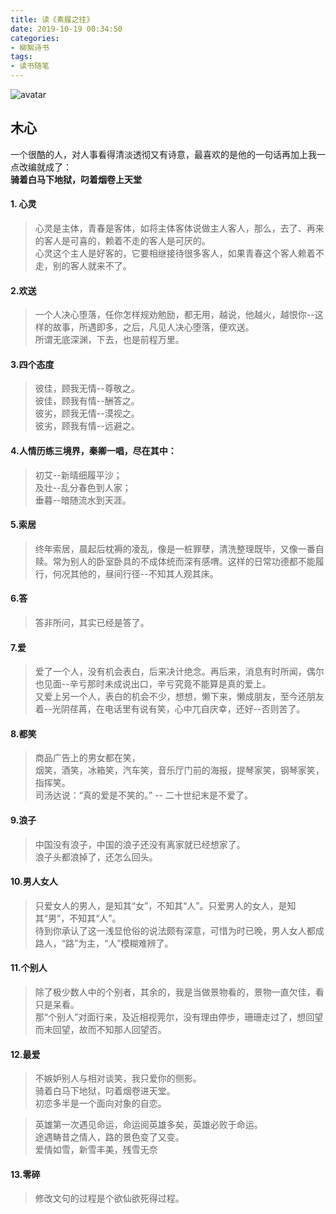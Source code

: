 ```yaml
---
title: 读《素履之往》
date: 2019-10-19 00:34:50
categories:
- 柳絮诗书
tags: 
- 读书随笔
---
```

![avatar](https://ftp.bmp.ovh/imgs/2019/10/71028afe4b6990a3.jpg)

木心
---
一个很酷的人，对人事看得清淡透彻又有诗意，最喜欢的是他的一句话再加上我一点改编就成了：  
**骑着白马下地狱，叼着烟卷上天堂**


#### 1. 心灵

>心灵是主体，青春是客体，如将主体客体说做主人客人，那么，去了、再来的客人是可喜的，赖着不走的客人是可厌的。  
>心灵这个主人是好客的，它要相继接待很多客人，如果青春这个客人赖着不走，别的客人就来不了。

#### 2.欢送

>一个人决心堕落，任你怎样规劝勉励，都无用，越说，他越火，越恨你--这样的故事，所遇即多，之后，凡见人决心堕落，便欢送。  
>所谓无底深渊，下去，也是前程万里。
<!-- more -->
#### 3.四个态度

>彼佳，顾我无情--尊敬之。  
>彼佳，顾我有情--酬答之。  
>彼劣，顾我无情--漠视之。  
>彼劣，顾我有情--远避之。

#### 4.人情历练三境界，秦卿一唱，尽在其中：

> 初艾--新晴细履平沙；  
> 及壮--乱分春色到人家；  
> 垂暮--暗随流水到天涯。

#### 5.索居

> 终年索居，晨起后枕褥的凌乱，像是一桩罪孽，清洗整理既毕，又像一番自赎。常为别人的卧室卧具的不成体统而深有感喟。这样的日常功德都不能履行，何况其他的，昼间行径--不知其人观其床。      

#### 6.答

> 答非所问，其实已经是答了。

#### 7.爱

> 爱了一个人，没有机会表白，后来决计绝念。再后来，消息有时所闻，偶尔也见面--辛亏那时未成说出口，辛亏究竟不能算是真的爱上。  
> 又爱上另一个人，表白的机会不少，想想，懒下来，懒成朋友，至今还朋友着--光阴荏苒，在电话里有说有笑，心中兀自庆幸，还好--否则苦了。  

#### 8.都笑

> 商品广告上的男女都在笑，  
> 烟笑，酒笑，冰箱笑，汽车笑，音乐厅门前的海报，提琴家笑，钢琴家笑，指挥笑。  
> 司汤达说：“真的爱是不笑的。” -- 二十世纪末是不爱了。

#### 9.浪子

> 中国没有浪子，中国的浪子还没有离家就已经想家了。  
> 浪子头都浪掉了，还怎么回头。  

#### 10.男人女人

> 只爱女人的男人，是知其“女”，不知其“人”。只爱男人的女人，是知其“男”，不知其“人”。  
> 待到你承认了这一浅显伧俗的说法颇有深意，可惜为时已晚，男人女人都成路人，“路”为主，“人”模糊难辨了。  

#### 11.个别人

> 除了极少数人中的个别者，其余的，我是当做景物看的，景物一直欠佳，看只是呆看。  
> 那“个别人”对面行来，及近相视莞尔，没有理由停步，珊珊走过了，想回望而未回望，故而不知那人回望否。        

#### 12.最爱

> 不嫉妒别人与相对谈笑，我只爱你的侧影。   
> 骑着白马下地狱，叼着烟卷进天堂。   
> 初恋多半是一个面向对象的自恋。   
  
> 英雄第一次遇见命运，命运阅英雄多矣，英雄必败于命运。  
> 途遇畴昔之情人，路的景色变了又变。  
> 爱情如雪，新雪丰美，残雪无奈   

#### 13.零碎

> 修改文句的过程是个欲仙欲死得过程。   